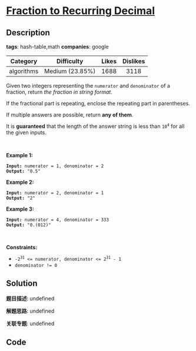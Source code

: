 # [Fraction to Recurring Decimal](https://leetcode.com/problems/fraction-to-recurring-decimal/description/)

## Description

**tags**: hash-table,math
**companies**: google

| Category | Difficulty | Likes | Dislikes |
| :------: | :--------: | :---: | :------: |
| algorithms | Medium (23.85%) | 1688 | 3118 |

<p>Given two integers representing the <code>numerator</code> and <code>denominator</code> of a fraction, return <em>the fraction in string format</em>.</p>

<p>If the fractional part is repeating, enclose the repeating part in parentheses.</p>

<p>If multiple answers are possible, return <strong>any of them</strong>.</p>

<p>It is <strong>guaranteed</strong> that the length of the answer string is less than <code>10<sup>4</sup></code> for all the given inputs.</p>

<p>&nbsp;</p>
<p><strong>Example 1:</strong></p>

<pre><code><strong>Input:</strong> numerator = 1, denominator = 2
<strong>Output:</strong> &quot;0.5&quot;</code></pre>

<p><strong>Example 2:</strong></p>

<pre><code><strong>Input:</strong> numerator = 2, denominator = 1
<strong>Output:</strong> &quot;2&quot;</code></pre>

<p><strong>Example 3:</strong></p>

<pre><code><strong>Input:</strong> numerator = 4, denominator = 333
<strong>Output:</strong> &quot;0.(012)&quot;</code></pre>

<p>&nbsp;</p>
<p><strong>Constraints:</strong></p>

<ul>
	<li><code>-2<sup>31</sup> &lt;=&nbsp;numerator, denominator &lt;= 2<sup>31</sup> - 1</code></li>
	<li><code>denominator != 0</code></li>
</ul>

## Solution

**题目描述**: undefined

**解题思路**: undefined

**关联专题**: undefined

## Code
